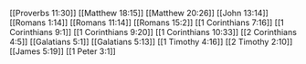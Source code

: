 [[Proverbs 11:30]]
[[Matthew 18:15]]
[[Matthew 20:26]]
[[John 13:14]]
[[Romans 1:14]]
[[Romans 11:14]]
[[Romans 15:2]]
[[1 Corinthians 7:16]]
[[1 Corinthians 9:1]]
[[1 Corinthians 9:20]]
[[1 Corinthians 10:33]]
[[2 Corinthians 4:5]]
[[Galatians 5:1]]
[[Galatians 5:13]]
[[1 Timothy 4:16]]
[[2 Timothy 2:10]]
[[James 5:19]]
[[1 Peter 3:1]]
